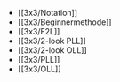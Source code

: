 - [[3x3/Notation]]
- [[3x3/Beginnermethode]]
- [[3x3/F2L]]
- [[3x3/2-look PLL]]
- [[3x3/2-look OLL]]
- [[3x3/PLL]]
- [[3x3/OLL]]